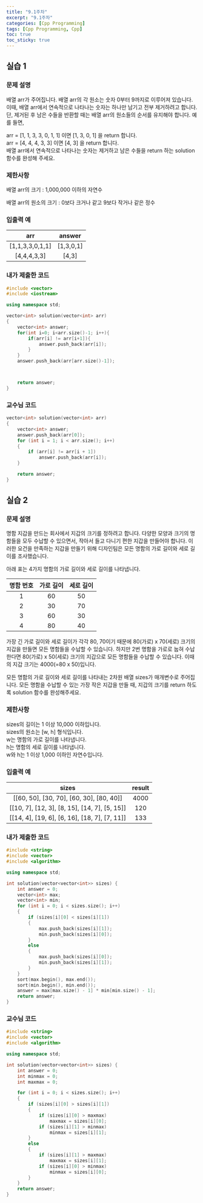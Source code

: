```yaml
---
title: "9.1주차"
excerpt: "9.1주차"
categories: [Cpp Programming]
tags: [Cpp Programming, Cpp]
toc: true
toc_sticky: true
---
```


## 실습 1

### 문제 설명

배열 arr가 주어집니다. 배열 arr의 각 원소는 숫자 0부터 9까지로 이루어져 있습니다. 이때, 배열 arr에서 연속적으로 나타나는 숫자는 하나만 남기고 전부 제거하려고 합니다. 단, 제거된 후 남은 수들을 반환할 때는 배열 arr의 원소들의 순서를 유지해야 합니다. 예를 들면, <br>

arr = [1, 1, 3, 3, 0, 1, 1] 이면 [1, 3, 0, 1] 을 return 합니다. <br>
arr = [4, 4, 4, 3, 3] 이면 [4, 3] 을 return 합니다. <br>
배열 arr에서 연속적으로 나타나는 숫자는 제거하고 남은 수들을 return 하는 solution 함수를 완성해 주세요.

### 제한사항

배열 arr의 크기 : 1,000,000 이하의 자연수 <br>

배열 arr의 원소의 크기 : 0보다 크거나 같고 9보다 작거나 같은 정수

### 입출력 예

|       arr       |  answer   |
| :-------------: | :-------: |
| [1,1,3,3,0,1,1] | [1,3,0,1] |
|   [4,4,4,3,3]   |   [4,3]   |

### 내가 제출한 코드

```cpp
#include <vector>
#include <iostream>

using namespace std;

vector<int> solution(vector<int> arr)
{
    vector<int> answer;
    for(int i=0; i<arr.size()-1; i++){
        if(arr[i] != arr[i+1]){
            answer.push_back(arr[i]);
        }
    }
    answer.push_back(arr[arr.size()-1]);



    return answer;
}
```

### 교수님 코드

```cpp
vector<int> solution(vector<int> arr)
{
    vector<int> answer;
    answer.push_back(arr[0]);
    for (int i = 1; i < arr.size(); i++)
    {
        if (arr[i] != arr[i + 1])
            answer.push_back(arr[i]);
    }

    return answer;
}
```

## 실습 2

### 문제 설명

명함 지갑을 만드는 회사에서 지갑의 크기를 정하려고 합니다. 다양한 모양과 크기의 명함들을 모두 수납할 수 있으면서, 작아서 들고 다니기 편한 지갑을 만들어야 합니다. 이러한 요건을 만족하는 지갑을 만들기 위해 디자인팀은 모든 명함의 가로 길이와 세로 길이를 조사했습니다. <br>

아래 표는 4가지 명함의 가로 길이와 세로 길이를 나타냅니다. <br>

| 명함 번호 | 가로 길이 | 세로 길이 |
| :-------: | :-------: | :-------: |
|     1     |    60     |    50     |
|     2     |    30     |    70     |
|     3     |    60     |    30     |
|     4     |    80     |    40     |

가장 긴 가로 길이와 세로 길이가 각각 80, 70이기 때문에 80(가로) x 70(세로) 크기의 지갑을 만들면 모든 명함들을 수납할 수 있습니다. 하지만 2번 명함을 가로로 눕혀 수납한다면 80(가로) x 50(세로) 크기의 지갑으로 모든 명함들을 수납할 수 있습니다. 이때의 지갑 크기는 4000(=80 x 50)입니다. <br>

모든 명함의 가로 길이와 세로 길이를 나타내는 2차원 배열 sizes가 매개변수로 주어집니다. 모든 명함을 수납할 수 있는 가장 작은 지갑을 만들 때, 지갑의 크기를 return 하도록 solution 함수를 완성해주세요.

### 제한사항

sizes의 길이는 1 이상 10,000 이하입니다. <br>
sizes의 원소는 [w, h] 형식입니다. <br>
w는 명함의 가로 길이를 나타냅니다. <br>
h는 명함의 세로 길이를 나타냅니다. <br>
w와 h는 1 이상 1,000 이하인 자연수입니다. <br>

### 입출력 예

|                     sizes                     | result |
| :-------------------------------------------: | :----: |
|   [[60, 50], [30, 70], [60, 30], [80, 40]]    |  4000  |
| [[10, 7], [12, 3], [8, 15], [14, 7], [5, 15]] |  120   |
| [[14, 4], [19, 6], [6, 16], [18, 7], [7, 11]] |  133   |

### 내가 제출한 코드

```cpp
#include <string>
#include <vector>
#include <algorithm>

using namespace std;

int solution(vector<vector<int>> sizes) {
    int answer = 0;
    vector<int> max;
    vector<int> min;
    for (int i = 0; i < sizes.size(); i++)
    {
        if (sizes[i][0] < sizes[i][1])
        {
            max.push_back(sizes[i][1]);
            min.push_back(sizes[i][0]);
        }
        else
        {
            max.push_back(sizes[i][0]);
            min.push_back(sizes[i][1]);
        }
    }
    sort(max.begin(), max.end());
    sort(min.begin(), min.end());
    answer = max[max.size() - 1] * min[min.size() - 1];
    return answer;
}
```

### 교수님 코드

```cpp
#include <string>
#include <vector>
#include <algorithm>

using namespace std;

int solution(vector<vector<int>> sizes) {
    int answer = 0;
    int minmax = 0;
    int maxmax = 0;

    for (int i = 0; i < sizes.size(); i++)
    {
        if (sizes[i][0] > sizes[i][1])
        {
            if (sizes[i][0] > maxmax)
                maxmax = sizes[i][0];
            if (sizes[i][1] > minmax)
                minmax = sizes[i][1];
        }
        else
        {
            if (sizes[i][1] > maxmax)
                maxmax = sizes[i][1];
            if (sizes[i][0] > minmax)
                minmax = sizes[i][0];
        }
    }
    return answer;
}
```
